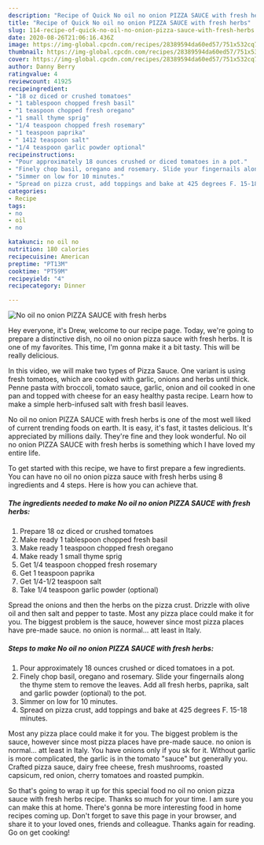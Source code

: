 ```yaml
---
description: "Recipe of Quick No oil no onion PIZZA SAUCE with fresh herbs"
title: "Recipe of Quick No oil no onion PIZZA SAUCE with fresh herbs"
slug: 114-recipe-of-quick-no-oil-no-onion-pizza-sauce-with-fresh-herbs
date: 2020-08-26T21:06:16.436Z
image: https://img-global.cpcdn.com/recipes/28389594da60ed57/751x532cq70/no-oil-no-onion-pizza-sauce-with-fresh-herbs-recipe-main-photo.jpg
thumbnail: https://img-global.cpcdn.com/recipes/28389594da60ed57/751x532cq70/no-oil-no-onion-pizza-sauce-with-fresh-herbs-recipe-main-photo.jpg
cover: https://img-global.cpcdn.com/recipes/28389594da60ed57/751x532cq70/no-oil-no-onion-pizza-sauce-with-fresh-herbs-recipe-main-photo.jpg
author: Danny Berry
ratingvalue: 4
reviewcount: 41925
recipeingredient:
- "18 oz diced or crushed tomatoes"
- "1 tablespoon chopped fresh basil"
- "1 teaspoon chopped fresh oregano"
- "1 small thyme sprig"
- "1/4 teaspoon chopped fresh rosemary"
- "1 teaspoon paprika"
- " 1412 teaspoon salt"
- "1/4 teaspoon garlic powder optional"
recipeinstructions:
- "Pour approximately 18 ounces crushed or diced tomatoes in a pot."
- "Finely chop basil, oregano and rosemary. Slide your fingernails along the thyme stem to remove the leaves. Add all fresh herbs, paprika, salt and garlic powder (optional) to the pot."
- "Simmer on low for 10 minutes."
- "Spread on pizza crust, add toppings and bake at 425 degrees F. 15-18 minutes."
categories:
- Recipe
tags:
- no
- oil
- no

katakunci: no oil no 
nutrition: 180 calories
recipecuisine: American
preptime: "PT13M"
cooktime: "PT59M"
recipeyield: "4"
recipecategory: Dinner

---
```



![No oil no onion PIZZA SAUCE with fresh herbs](https://img-global.cpcdn.com/recipes/28389594da60ed57/751x532cq70/no-oil-no-onion-pizza-sauce-with-fresh-herbs-recipe-main-photo.jpg)

Hey everyone, it's Drew, welcome to our recipe page. Today, we're going to prepare a distinctive dish, no oil no onion pizza sauce with fresh herbs. It is one of my favorites. This time, I'm gonna make it a bit tasty. This will be really delicious.

In this video, we will make two types of Pizza Sauce. One variant is using fresh tomatoes, which are cooked with garlic, onions and herbs until thick. Penne pasta with broccoli, tomato sauce, garlic, onion and oil cooked in one pan and topped with cheese for an easy healthy pasta recipe. Learn how to make a simple herb-infused salt with fresh basil leaves.

No oil no onion PIZZA SAUCE with fresh herbs is one of the most well liked of current trending foods on earth. It is easy, it's fast, it tastes delicious. It's appreciated by millions daily. They're fine and they look wonderful. No oil no onion PIZZA SAUCE with fresh herbs is something which I have loved my entire life.


To get started with this recipe, we have to first prepare a few ingredients. You can have no oil no onion pizza sauce with fresh herbs using 8 ingredients and 4 steps. Here is how you can achieve that.

<!--inarticleads1-->

##### The ingredients needed to make No oil no onion PIZZA SAUCE with fresh herbs:

1. Prepare 18 oz diced or crushed tomatoes
1. Make ready 1 tablespoon chopped fresh basil
1. Make ready 1 teaspoon chopped fresh oregano
1. Make ready 1 small thyme sprig
1. Get 1/4 teaspoon chopped fresh rosemary
1. Get 1 teaspoon paprika
1. Get  1/4-1/2 teaspoon salt
1. Take 1/4 teaspoon garlic powder (optional)


Spread the onions and then the herbs on the pizza crust. Drizzle with olive oil and then salt and pepper to taste. Most any pizza place could make it for you. The biggest problem is the sauce, however since most pizza places have pre-made sauce. no onion is normal… att least in Italy. 

<!--inarticleads2-->

##### Steps to make No oil no onion PIZZA SAUCE with fresh herbs:

1. Pour approximately 18 ounces crushed or diced tomatoes in a pot.
1. Finely chop basil, oregano and rosemary. Slide your fingernails along the thyme stem to remove the leaves. Add all fresh herbs, paprika, salt and garlic powder (optional) to the pot.
1. Simmer on low for 10 minutes.
1. Spread on pizza crust, add toppings and bake at 425 degrees F. 15-18 minutes.


Most any pizza place could make it for you. The biggest problem is the sauce, however since most pizza places have pre-made sauce. no onion is normal… att least in Italy. You have onions only if you sk for it. Without garlic is more complicated, the garlic is in the tomato &#34;sauce&#34; but generally you. Crafted pizza sauce, dairy free cheese, fresh mushrooms, roasted capsicum, red onion, cherry tomatoes and roasted pumpkin. 

So that's going to wrap it up for this special food no oil no onion pizza sauce with fresh herbs recipe. Thanks so much for your time. I am sure you can make this at home. There's gonna be more interesting food in home recipes coming up. Don't forget to save this page in your browser, and share it to your loved ones, friends and colleague. Thanks again for reading. Go on get cooking!
